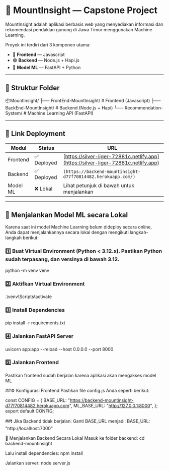 # 🌄 MountInsight — Capstone Project

MountInsight adalah aplikasi berbasis web yang menyediakan informasi dan rekomendasi pendakian gunung di Jawa Timur menggunakan Machine Learning. 

Proyek ini terdiri dari 3 komponen utama:

- 🔵 **Frontend** — Javascript
- 🟢 **Backend** — Node.js + Hapi.js
- 🧠 **Model ML** — FastAPI + Python

---

## 📁 Struktur Folder

📦MountInsight/
├── FrontEnd-MountInsight/ # Frontend (Javascript)
├── BackEnd-MountInsight/ # Backend (Node.js + Hapi)
└── Recommendation-System/ # Machine Learning API (FastAPI)

---

## 🔗 Link Deployment

| Modul    | Status     | URL                                                                                |
| -------- | ---------- | ---------------------------------------------------------------------------------- |
| Frontend | ✅ Deployed | [https://silver-liger-72881c.netlify.app](https://silver-liger-72881c.netlify.app) |
| Backend  | ✅ Deployed | `(https://backend-mountinsight-d77f70814482.herokuapp.com/)`                                 |
| Model ML | ❌ Lokal    | Lihat petunjuk di bawah untuk menjalankan                                          |

---

## 🚀 Menjalankan Model ML secara Lokal

Karena saat ini model Machine Learning belum dideploy secara online, Anda dapat menjalankannya secara lokal dengan mengikuti langkah-langkah berikut:

### 1️⃣ Buat Virtual Environment (Python < 3.12.x). Pastikan Python sudah terpasang, dan versinya **di bawah 3.12**.
python -m venv venv

### 2️⃣ Aktifkan Virtual Environment
.\venv\Scripts\activate

### 3️⃣ Install Dependencies
pip install -r requirements.txt

### 4️⃣ Jalankan FastAPI Server
uvicorn app:app --reload --host 0.0.0.0 --port 8000

### 5️⃣ Jalankan Frontend
Pastikan frontend sudah berjalan karena aplikasi akan mengakses model ML 

##⚙️ Konfigurasi Frontend
Pastikan file config.js Anda seperti berikut:

const CONFIG = {
  BASE_URL: "https://backend-mountinsight-d77f70814482.herokuapp.com",
  ML_BASE_URL: "http://127.0.0.1:8000",
};
export default CONFIG;

##❗ Jika Backend tidak berjalan:
Ganti BASE_URL menjadi:
BASE_URL: "http://localhost:7000"

🧰 Menjalankan Backend Secara Lokal
Masuk ke folder backend:
cd backend-mountinsight

Lalu install dependencies:
npm install

Jalankan server:
node server.js
